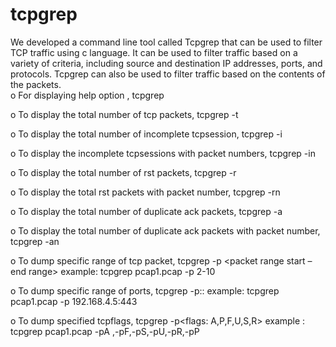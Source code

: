 # tcpgrep
 We developed  a command line tool called Tcpgrep that can be used to filter TCP traffic using c language. It can be used to filter traffic based on a variety of criteria, including source and destination IP addresses, ports, and protocols. Tcpgrep can also be used to filter traffic based on the contents of the packets.  
o	For displaying help option ,
   tcpgrep <pcapfilename>

o	To display the total number of  tcp packets,
tcpgrep <pcapfile name> -t

o	To display the total number of incomplete tcpsession,
tcpgrep <pcapfile name> -i

o	To display the incomplete tcpsessions with packet numbers,
tcpgrep <pcapfile name> -in

o	To display the total number of rst packets,
tcpgrep <pcapfile name> -r

o	To display the total rst packets with packet number,
tcpgrep <pcapfile name> -rn

o	To display the total number of duplicate ack packets,
tcpgrep <pcapfile name> -a

o	To display the total number of duplicate ack packets with packet number,
tcpgrep <pcapfile name> -an

o	To dump specific range of tcp packet,
tcpgrep <pcapfile name> -p <packet range start – end range>
example: tcpgrep pcap1.pcap -p 2-10 

o	To dump specific range of ports,
tcpgrep <pcapfile name> -p:<ip address>:<port no>
  example: tcpgrep pcap1.pcap -p 192.168.4.5:443

o	To dump specified tcpflags,
tcpgrep <pcapfile name> -p<flags: A,P,F,U,S,R>
 example : tcpgrep pcap1.pcap -pA ,-pF,-pS,-pU,-pR,-pP
       

